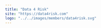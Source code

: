```yaml
---
title: "Data 4 Risk"
site: "https://data4risk.com"
logo: "../../images/members/data4risk.svg"
---
```

